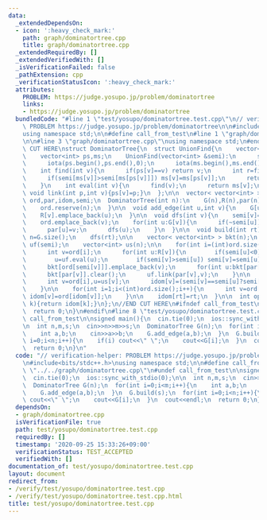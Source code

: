 ```yaml
---
data:
  _extendedDependsOn:
  - icon: ':heavy_check_mark:'
    path: graph/dominatortree.cpp
    title: graph/dominatortree.cpp
  _extendedRequiredBy: []
  _extendedVerifiedWith: []
  _isVerificationFailed: false
  _pathExtension: cpp
  _verificationStatusIcon: ':heavy_check_mark:'
  attributes:
    PROBLEM: https://judge.yosupo.jp/problem/dominatortree
    links:
    - https://judge.yosupo.jp/problem/dominatortree
  bundledCode: "#line 1 \"test/yosupo/dominatortree.test.cpp\"\n// verification-helper:\
    \ PROBLEM https://judge.yosupo.jp/problem/dominatortree\n\n#include<bits/stdc++.h>\n\
    using namespace std;\n\n#define call_from_test\n#line 1 \"graph/dominatortree.cpp\"\
    \n\n#line 3 \"graph/dominatortree.cpp\"\nusing namespace std;\n#endif\n//BEGIN\
    \ CUT HERE\nstruct DominatorTree{\n  struct UnionFind{\n    vector<int> &semi;\n\
    \    vector<int> ps,ms;\n    UnionFind(vector<int> &semi):\n      semi(semi),ps(semi.size()),ms(semi.size()){\n\
    \      iota(ps.begin(),ps.end(),0);\n      iota(ms.begin(),ms.end(),0);\n    }\n\
    \    int find(int v){\n      if(ps[v]==v) return v;\n      int r=find(ps[v]);\n\
    \      if(semi[ms[v]]>semi[ms[ps[v]]]) ms[v]=ms[ps[v]];\n      return ps[v]=r;\n\
    \    }\n    int eval(int v){\n      find(v);\n      return ms[v];\n    }\n   \
    \ void link(int p,int v){ps[v]=p;}\n  };\n\n  vector< vector<int> > G,R;\n  vector<int>\
    \ ord,par,idom,semi;\n  DominatorTree(int n):\n    G(n),R(n),par(n),idom(n,-1),semi(n,-1){\n\
    \    ord.reserve(n);\n  }\n\n  void add_edge(int u,int v){\n    G[u].emplace_back(v);\n\
    \    R[v].emplace_back(u);\n  }\n\n  void dfs(int v){\n    semi[v]=ord.size();\n\
    \    ord.emplace_back(v);\n    for(int u:G[v]){\n      if(~semi[u]) continue;\n\
    \      par[u]=v;\n      dfs(u);\n    }\n  }\n\n  void build(int rt){\n    int\
    \ n=G.size();\n    dfs(rt);\n\n    vector< vector<int> > bkt(n);\n    UnionFind\
    \ uf(semi);\n    vector<int> us(n);\n\n    for(int i=(int)ord.size()-1;i>=0;i--){\n\
    \      int v=ord[i];\n      for(int u:R[v]){\n        if(semi[u]<0) continue;\n\
    \        u=uf.eval(u);\n        if(semi[v]>semi[u]) semi[v]=semi[u];\n      }\n\
    \      bkt[ord[semi[v]]].emplace_back(v);\n      for(int u:bkt[par[v]]) us[u]=uf.eval(u);\n\
    \      bkt[par[v]].clear();\n      uf.link(par[v],v);\n    }\n\n    for(int i=1;i<(int)ord.size();i++){\n\
    \      int v=ord[i],u=us[v];\n      idom[v]=(semi[v]==semi[u]?semi[v]:idom[u]);\n\
    \    }\n\n    for(int i=1;i<(int)ord.size();i++){\n      int v=ord[i];\n     \
    \ idom[v]=ord[idom[v]];\n    }\n\n    idom[rt]=rt;\n  }\n\n  int operator[](int\
    \ k){return idom[k];}\n};\n//END CUT HERE\n#ifndef call_from_test\nint main(){\n\
    \  return 0;\n}\n#endif\n#line 8 \"test/yosupo/dominatortree.test.cpp\"\n#undef\
    \ call_from_test\n\nsigned main(){\n  cin.tie(0);\n  ios::sync_with_stdio(0);\n\
    \n  int n,m,s;\n  cin>>n>>m>>s;\n  DominatorTree G(n);\n  for(int i=0;i<m;i++){\n\
    \    int a,b;\n    cin>>a>>b;\n    G.add_edge(a,b);\n  }\n  G.build(s);\n  for(int\
    \ i=0;i<n;i++){\n    if(i) cout<<\" \";\n    cout<<G[i];\n  }\n  cout<<endl;\n\
    \  return 0;\n}\n"
  code: "// verification-helper: PROBLEM https://judge.yosupo.jp/problem/dominatortree\n\
    \n#include<bits/stdc++.h>\nusing namespace std;\n\n#define call_from_test\n#include\
    \ \"../../graph/dominatortree.cpp\"\n#undef call_from_test\n\nsigned main(){\n\
    \  cin.tie(0);\n  ios::sync_with_stdio(0);\n\n  int n,m,s;\n  cin>>n>>m>>s;\n\
    \  DominatorTree G(n);\n  for(int i=0;i<m;i++){\n    int a,b;\n    cin>>a>>b;\n\
    \    G.add_edge(a,b);\n  }\n  G.build(s);\n  for(int i=0;i<n;i++){\n    if(i)\
    \ cout<<\" \";\n    cout<<G[i];\n  }\n  cout<<endl;\n  return 0;\n}\n"
  dependsOn:
  - graph/dominatortree.cpp
  isVerificationFile: true
  path: test/yosupo/dominatortree.test.cpp
  requiredBy: []
  timestamp: '2020-09-25 15:33:26+09:00'
  verificationStatus: TEST_ACCEPTED
  verifiedWith: []
documentation_of: test/yosupo/dominatortree.test.cpp
layout: document
redirect_from:
- /verify/test/yosupo/dominatortree.test.cpp
- /verify/test/yosupo/dominatortree.test.cpp.html
title: test/yosupo/dominatortree.test.cpp
---
```

